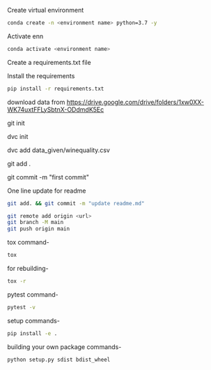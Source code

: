 Create virtual environment

```bash 
conda create -n <environment name> python=3.7 -y
```

Activate enn
```bash  
conda activate <environment name>
```

Create a requirements.txt file

Install the requirements
```bash
pip install -r requirements.txt
```

download data from
https://drive.google.com/drive/folders/1xw0XX-WK74uxtFFLySbtnX-ODdmdK5Ec

git init

dvc init

dvc add data_given/winequality.csv

git add .

git commit -m "first commit"

One line update for readme
```bash
git add. && git commit -m "update readme.md"
```

```bash
git remote add origin <url>
git branch -M main
git push origin main
```

tox command-
```bash
tox
```

for rebuilding-
```bash
tox -r
```

pytest command-
```bash
pytest -v
```

setup commands-
```bash
pip install -e .
```

building your own package commands-
```bash
python setup.py sdist bdist_wheel
```
